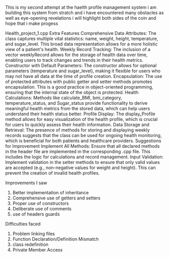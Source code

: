 This is my second attempt at the haelth profile management system 
i am building this system from stratch and i have encountered many obstacles as well as eye-opening revelations 
i will highlight both sides of the coin and hope that i make progess

Health_project_1.cpp
Extra Features
Comprehensive Data Attributes:
The class captures multiple vital statistics: name, weight, height, temperature, and sugar_level. This broad data representation allows for a more holistic view of a patient's health.
Weekly Record Tracking: The inclusion of a vector<string> weeklyRecord allows for the storage of health data over time, enabling users to track changes and trends in their health metrics.
Constructor with Default Parameters:
The constructor allows for optional parameters (temperature and sugar_level), making it flexible for users who may not have all data at the time of profile creation.
Encapsulation:
The use of protected attributes with public getter and setter methods promotes encapsulation. This is a good practice in object-oriented programming, ensuring that the internal state of the object is protected.
Health Calculations: Methods like calculate_BMI, bmi_category, temperature_status, and Sugar_status provide functionality to derive meaningful health metrics from the stored data, 
which can help users understand their health status better.
Profile Display:
The display_Profile method allows for easy visualization of the health profile, which is crucial for users to quickly assess their health information.
Data Storage and Retrieval:
The presence of methods for storing and displaying weekly records suggests that the class can be used for ongoing health monitoring, which is beneficial for both patients and healthcare providers.
Suggestions for Improvement
Implement All Methods:
Ensure that all declared methods in the header file are implemented in the corresponding .cpp file. This includes the logic for calculations and record management.
Input Validation:
Implement validation in the setter methods to ensure that only valid values are accepted (e.g., non-negative values for weight and height). This can prevent the creation of invalid health profiles.

Improvements I saw
1. Better implementation of inheritance
2. Comprehensive use of getters and setters
3. Proper use of constructors
4. Deliberate use of comments
5. use of headers guards

Difficulties faced
1. Problem linking files
2. Function Declaration/Definition Mismatch
3. class redefinition
4. Private Member Access
